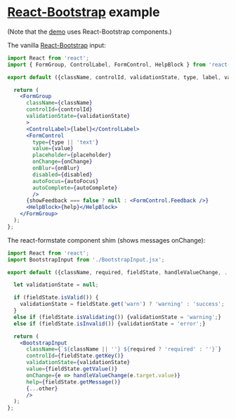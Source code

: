 # [React-Bootstrap](https://react-bootstrap.github.io/) example

(Note that the [demo](https://dtrelogan.github.io/react-formstate-demo/) uses React-Bootstrap components.)

The vanilla [React-Bootstrap](https://react-bootstrap.github.io/) input:

```jsx
import React from 'react';
import { FormGroup, ControlLabel, FormControl, HelpBlock } from 'react-bootstrap';

export default ({className, controlId, validationState, type, label, value, help, onChange, onBlur, placeholder, disabled, autoFocus, autoComplete, showFeedback}) => {

  return (
    <FormGroup
      className={className}
      controlId={controlId}
      validationState={validationState}
      >
      <ControlLabel>{label}</ControlLabel>
      <FormControl
        type={type || 'text'}
        value={value}
        placeholder={placeholder}
        onChange={onChange}
        onBlur={onBlur}
        disabled={disabled}
        autoFocus={autoFocus}
        autoComplete={autoComplete}
        />
      {showFeedback === false ? null : <FormControl.Feedback />}
      <HelpBlock>{help}</HelpBlock>
    </FormGroup>
  );
};
```

The react-formstate component shim (shows messages onChange):

```jsx
import React from 'react';
import BootstrapInput from './BootstrapInput.jsx';

export default ({className, required, fieldState, handleValueChange, ...other}) => {

  let validationState = null;

  if (fieldState.isValid()) {
    validationState = fieldState.get('warn') ? 'warning' : 'success';
  }
  else if (fieldState.isValidating()) {validationState = 'warning';}
  else if (fieldState.isInvalid()) {validationState = 'error';}

  return (
    <BootstrapInput
      className={`${className || ''} ${required ? 'required' : ''}`}
      controlId={fieldState.getKey()}
      validationState={validationState}
      value={fieldState.getValue()}
      onChange={e => handleValueChange(e.target.value)}
      help={fieldState.getMessage()}
      {...other}
      />
  );
};
```
